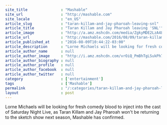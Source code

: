 ```yaml
---
site_title               : "Mashable"
site_url                 : "http://mashable.com"
site_locale              : "en_US"
article_slug             : "taran-killam-and-jay-pharoah-leaving-snl"
article_title            : "Taran Killam and Jay Pharoah leaving 'SNL'"
article_image            : "http://a.amz.mshcdn.com/media/ZgkyMDE2LzA4LzA5LzFhL0dldHR5SW1hZ2VzNDk3NDY0OTQ0LmE0YTViLmpwZwpwCXRodW1iCTEyMDB4NjMwCmUJanBn/3f587e88/330/GettyImages-497464944.jpg"
article_url              : "http://mashable.com/2016/08/09/taran-killam-jay-pharoah-leaving-snl/"
article_published_at     : "2016-08-09T10:44:22-03:00"
article_description      : "Lorne Michaels will be looking for fresh comedy blood to inject into the cast of Saturday Night Live, as Taran Killam and Jay Pharoah won't be returning to the sketch show next season, Mashable has confirmed."
article_author_name      : null
article_author_image     : "http://i.amz.mshcdn.com/vrOiQ_PmBhTgLSukPh7saWxaAEo=/90x90/2016%2F09%2F16%2Fff%2Fhttpi.amz.mshcdn.comdmCZ4V9nLixxi10_iNFSi7yPn0250x2.292ef.jpg"
article_author_biography : null
article_author_profile   : null
article_author_facebook  : null
article_author_twitter   : null
category                 : ['entertainment']
tags                     : ['Mashable']
permalink                : "/:categories/taran-killam-and-jay-pharoah-leaving-snl/"
layout                   : post
---
```


Lorne Michaels will be looking for fresh comedy blood to inject into the cast of Saturday Night Live, as Taran Killam and Jay Pharoah won't be returning to the sketch show next season, Mashable has confirmed.
